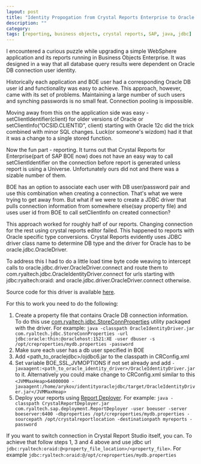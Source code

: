 ```yaml
---
layout: post
title: "Identity Propogation from Crystal Reports Enterprise to Oracle DB"
description: ""
category:
tags: [reporting, business objects, crystal reports, SAP, java, jdbc]
---
```


I encountered a curious puzzle while upgrading a simple WebSphere application and its reports running in Business Objects Enterprise. It was designed in a way that all database query results were dependent on Oracle DB connection user identity. 

Historically each application and BOE user had a corresponding Oracle DB user id and functionality was easy to achieve. This approach, however, came with its set of problems. Maintaining a large number of such users and synching passwords is no small feat. Connection pooling is impossible.

Moving away from this on the application side was easy - setClientIdentifier(client) for older versions of Oracle or setClientInfo(”OCSID.CLIENTID", client) starting with Oracle 12c did the trick combined with minor SQL changes. Luck(or someone's wizdom) had it that it was a change to a single stored function.

Now the fun part - reporting.  It turns out that Crystal Reports for Enterprise(part of SAP BOE now) does not have an easy way to call setClientIdentifier on the connection before report is generated unless report is using a Universe. Unfortunately ours did not and there was a sizable number of them.

BOE has an option to associate each user with DB user/password pair and use this combination when creating a connection. That's what we were trying to get away from. But what if we were to create a JDBC driver that pulls connection information from somewhere else(say property file) and uses user id  from BOE to call setClientInfo on created connection?

This approach worked for roughly half of our reports. Changing connection for the rest using crystal reports editor failed. This happened to reports with Oracle specific type conversions. Crystal Reports evidently uses JDBC driver class name to determine DB type and the driver for Oracle has to be oracle.jdbc.OracleDriver. 

To address this I had to do a little load time byte code weaving to intercept calls to oracle.jdbc.driver.OracleDriver.connect and route them to com.ryaltech.jdbc.OracleIdentityDriver.connect for urls starting with jdbc:ryaltech:oraid: and oracle.jdbc.driver.OracleDriver.connect otherwise. 
 
Source code for this driver is available [here](https://github.com/arykov/identityoraclejdbc). 

For this to work you need to do the following:

1.  Create a property file that contains Oracle DB connection information. To do this use [com.ryaltech.jdbc.StoreConnProperties](https://github.com/arykov/identityoraclejdbc/blob/master/src/main/java/com/ryaltech/jdbc/StoreConnProperties.java) utility packaged with the driver. For example: `java -classpath OracleIdentityDriver.jar com.ryaltech.jdbc.StoreConnProperties -url jdbc:oracle:thin:@oraclehost:1521:XE -user dbuser -s /opt/creproperties/mydb.properties -password`
2.  Make sure each user has a db user specified in BOE 
3.  Add <path_to_oraclejdbc>/ojdbc6.jar to the classpath in CRConfig.xml
4.  Set variable BOE_SSL_JVMOPTIONS if not set already and add `-javaagent:<path_to_oracle_identity_driver>/OracleIdentityDriver.jar` to it. Alternatively you could make change to CRConfig.xml similar to this `<JVMMaxHeap>64000000 -javaagent:/home/arykov/identityoraclejdbc/target/OracleIdentityDriver.jar</JVMMaxHeap>` 
5.  Deploy your reports using [Report Deployer](https://github.com/arykov/CrystalReportDeployer). For example: `java -classpath CrystalReportDeployer.jar com.ryaltech.sap.deployment.ReportDeployer -user boeuser -server boeserver:6400 -dbproperties /opt/creproperties/mydb.properties -sourcepath /opt/crystalreportlocation -destinationpath myreports -password`

If you want to switch connection in Crystal Report Studio itself, you can. To achieve that follow steps 1, 3 and 4 above and use jdbc url `jdbc:ryaltech:oraid:@<property_file_location>/<property_file>`. For example `jdbc:ryaltech:oraid:@/opt/creproperties/mydb.properties`
